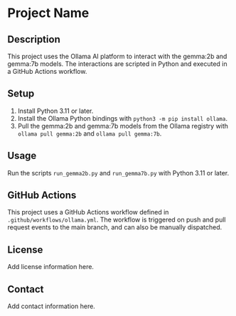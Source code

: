 # Project Name

## Description

This project uses the Ollama AI platform to interact with the gemma:2b and gemma:7b models. The interactions are scripted in Python and executed in a GitHub Actions workflow.

## Setup

1. Install Python 3.11 or later.
2. Install the Ollama Python bindings with `python3 -m pip install ollama`.
3. Pull the gemma:2b and gemma:7b models from the Ollama registry with `ollama pull gemma:2b` and `ollama pull gemma:7b`.

## Usage

Run the scripts `run_gemma2b.py` and `run_gemma7b.py` with Python 3.11 or later.

## GitHub Actions

This project uses a GitHub Actions workflow defined in `.github/workflows/ollama.yml`. The workflow is triggered on push and pull request events to the main branch, and can also be manually dispatched.

## License

Add license information here.

## Contact

Add contact information here.
